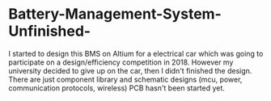 # Battery-Management-System-Unfinished-
I started to design this BMS on Altium for a electrical car which was going to participate on a design/efficiency competition in 2018. However my university decided to give up on the car, then I didn't finished the design.  There are just component library and schematic designs (mcu, power, communication protocols, wireless) PCB hasn't been started yet.
